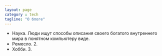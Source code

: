 ```yaml
---
layout: page
category : tech
tagline: "О блоге"
---
```


- Наука. Люди ищут способы описания своего богатого внутреннего мира в понятном компьютеру видe.
- Ремесло. 2.
- Хобби. 3.
